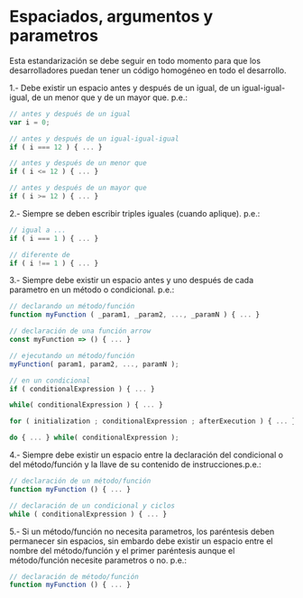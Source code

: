 # Espaciados, argumentos y parametros

Esta estandarización se debe seguir en todo momento para que los desarrolladores puedan tener un código homogéneo en todo el desarrollo.

1.- Debe existir un espacio antes y después de un igual, de un igual-igual-igual, de un menor que y de un mayor que. p.e.:

```javascript
// antes y después de un igual
var i = 0;

// antes y después de un igual-igual-igual
if ( i === 12 ) { ... }

// antes y después de un menor que
if ( i <= 12 ) { ... }

// antes y después de un mayor que
if ( i >= 12 ) { ... }
```

2.- Siempre se deben escribir triples iguales (cuando aplique). p.e.:

```javascript
// igual a ...
if ( i === 1 ) { ... }

// diferente de
if ( i !== 1 ) { ... }
```
3.- Siempre debe existir un espacio antes y uno después de cada parametro en un método o condicional. p.e.:

```javascript
// declarando un método/función
function myFunction ( _param1, _param2, ..., _paramN ) { ... }

// declaración de una función arrow
const myFunction => () { ... }

// ejecutando un método/función
myFunction( param1, param2, ..., paramN );

// en un condicional
if ( conditionalExpression ) { ... }

while( conditionalExpression ) { ... }

for ( initialization ; conditionalExpression ; afterExecution ) { ... }

do { ... } while( conditionalExpression );
```

4.- Siempre debe existir un espacio entre la declaración del condicional o del método/función y la llave de su contenido de instrucciones.p.e.:
```javascript
// declaración de un método/función
function myFunction () { ... }

// declaración de un condicional y ciclos
while ( conditionalExpression ) { ... }
```

5.- Si un método/función no necesita parametros, los paréntesis deben permanecer sin espacios, sin embardo debe existir un espacio entre el nombre del método/función y el primer paréntesis aunque el método/función necesite parametros o no. p.e.:

```javascript
// declaración de método/función
function myFunction () { ... }
```
